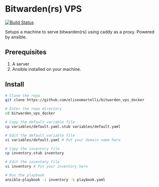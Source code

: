 # Bitwarden(rs) VPS

[![Build Status](https://travis-ci.org/eliseomartelli/bitwarden_vps_docker.svg?branch=master)](https://travis-ci.org/eliseomartelli/bitwarden_vps_docker)

Setups a machine to serve bitwarden(rs) using caddy as a proxy.
Powered by ansible.

## Prerequisites

1. A server
2. Ansible installed on your machine.

## Install

```bash 
# Clone the repo
git clone https://github.com/eliseomartelli/bitwarden_vps_docker

# Enter the repo directory
cd bitwarden_vps_docker

# Copy the default variable file
cp variables/default.yaml.stub variables/default.yaml

# Edit the default variable file
vi variables/default.yaml # Put your domain name here

# Copy the inventory file
cp inventory.stub inventory

# Edit the inventory file
vi inventory # Put your inventory here

# Run the playbook
ansible-playbook -i inventory -k playbook.yaml
```

